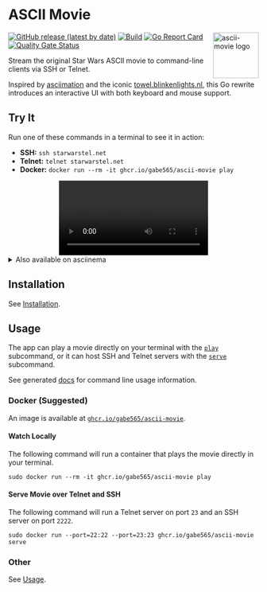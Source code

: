 # ASCII Movie

<img src="./assets/icon.svg" alt="ascii-movie logo" width="92" align="right">

[![GitHub release (latest by date)](https://img.shields.io/github/v/release/gabe565/ascii-movie)](https://github.com/gabe565/ascii-movie/releases)
[![Build](https://github.com/gabe565/ascii-movie/actions/workflows/build.yml/badge.svg)](https://github.com/gabe565/ascii-movie/actions/workflows/build.yml)
[![Go Report Card](https://goreportcard.com/badge/github.com/gabe565/ascii-movie)](https://goreportcard.com/report/github.com/gabe565/ascii-movie)
[![Quality Gate Status](https://sonarcloud.io/api/project_badges/measure?project=gabe565_ascii-movie&metric=alert_status)](https://sonarcloud.io/summary/new_code?id=gabe565_ascii-movie)

Stream the original Star Wars ASCII movie to command-line clients via SSH or Telnet.

Inspired by [asciimation](https://asciimation.co.nz) and the iconic [towel.blinkenlights.nl](https://web.archive.org/web/20021205144143/http://www.blinkenlights.nl/thereg/), this Go rewrite introduces an interactive UI with both keyboard and mouse support.

## Try It

Run one of these commands in a terminal to see it in action:
- **SSH:** `ssh starwarstel.net`
- **Telnet:** `telnet starwarstel.net`
- **Docker:** `docker run --rm -it ghcr.io/gabe565/ascii-movie play`

<div align="center">
  <video src="https://user-images.githubusercontent.com/7717888/233742309-4eeace5e-9a7c-41c6-9fc5-21ea19728f77.mp4"></video>
</div>

<details>
  <summary>Also available on asciinema</summary>

  <p align="center">
    <a href="https://asciinema.org/a/431278"><img src="https://asciinema.org/a/431278.svg"/></a>
  </p>
</details>

## Installation

See [Installation](https://github.com/gabe565/ascii-movie/wiki/Installation).

## Usage

The app can play a movie directly on your terminal with the [`play`](docs/ascii-movie_play.md) subcommand, or it can host SSH and Telnet servers with the [`serve`](docs/ascii-movie_serve.md) subcommand.

See generated [docs](./docs/ascii-movie.md) for command line usage information.

### Docker (Suggested)
An image is available at [`ghcr.io/gabe565/ascii-movie`](https://ghcr.io/gabe565/ascii-movie).

#### Watch Locally
The following command will run a container that plays the movie directly in your terminal.

```shell
sudo docker run --rm -it ghcr.io/gabe565/ascii-movie play
```

#### Serve Movie over Telnet and SSH
The following command will run a Telnet server on port `23` and an SSH server on port `2222`.
```shell
sudo docker run --port=22:22 --port=23:23 ghcr.io/gabe565/ascii-movie serve
```

### Other

See [Usage](https://github.com/gabe565/ascii-movie/wiki/Usage).
